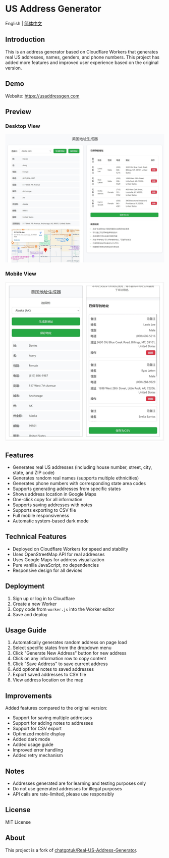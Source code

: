 # US Address Generator

English | [简体中文](./README.md)

## Introduction
This is an address generator based on Cloudflare Workers that generates real US addresses, names, genders, and phone numbers. This project has added more features and improved user experience based on the original version.

## Demo
Website:
https://usaddressgen.com

## Preview
### Desktop View
![桌面端预览](us-address-generator-desktop-screenshot.jpeg)

### Mobile View
![移动端预览](us-address-generator-mobile-screenshot.jpeg)

## Features
- Generates real US addresses (including house number, street, city, state, and ZIP code)
- Generates random real names (supports multiple ethnicities)
- Generates phone numbers with corresponding state area codes
- Supports generating addresses from specific states
- Shows address location in Google Maps
- One-click copy for all information
- Supports saving addresses with notes
- Supports exporting to CSV file
- Full mobile responsiveness
- Automatic system-based dark mode

## Technical Features
- Deployed on Cloudflare Workers for speed and stability
- Uses OpenStreetMap API for real addresses
- Uses Google Maps for address visualization
- Pure vanilla JavaScript, no dependencies
- Responsive design for all devices

## Deployment
1. Sign up or log in to Cloudflare
2. Create a new Worker
3. Copy code from `worker.js` into the Worker editor
4. Save and deploy

## Usage Guide
1. Automatically generates random address on page load
2. Select specific states from the dropdown menu
3. Click "Generate New Address" button for new address
4. Click on any information row to copy content
5. Click "Save Address" to save current address
6. Add optional notes to saved addresses
7. Export saved addresses to CSV file
8. View address location on the map

## Improvements
Added features compared to the original version:
- Support for saving multiple addresses
- Support for adding notes to addresses
- Support for CSV export
- Optimized mobile display
- Added dark mode
- Added usage guide
- Improved error handling
- Added retry mechanism

## Notes
- Addresses generated are for learning and testing purposes only
- Do not use generated addresses for illegal purposes
- API calls are rate-limited, please use responsibly

## License
MIT License

## About
This project is a fork of [chatgptuk/Real-US-Address-Generator](https://github.com/chatgptuk/Real-US-Address-Generator).
